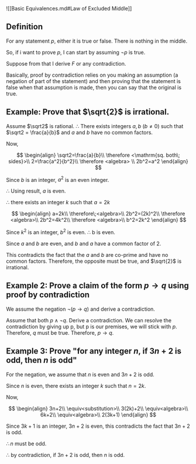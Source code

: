 ![[Basic Equivalences.md#Law of Excluded Middle]]

## Definition

For any statement $p$, either it is true or false. There is nothing in the middle.

So, if i want to prove $p$, I can start by assuming $\neg p$ is true.

Suppose from that I derive $F$ or any contradiction.

Basically, proof by contradiction relies on you making an assumption (a negation of part of the statement) and then proving that the statement is false when that assumption is made, then you can say that the original is true.

## Example: Prove that $\sqrt{2}$ is irrational.

Assume $\sqrt2$ is rational.
$\therefore$ There exists integers $a,b$ ($b\neq0$) such that $\sqrt2 = \frac{a}{b}$ and $a$ and $b$ have no common factors.

Now,

$$
\begin{align}
\sqrt2=\frac{a}{b}\\
\therefore <\mathrm{sq. both\; sides}>\\
2=\frac{a^2}{b^2}\\
\therefore <algebra> \\
2b^2=a^2
\end{align}
$$

Since $b$ is an integer, $a^2$ is an even integer.

$\therefore$ Using result, $a$ is even.

$\therefore$ there exists an integer $k$ such that $a=2k$

$$
\begin{align}
a=2k\\
\therefore\;<algebra>\\
2b^2=(2k)^2\\
\therefore <algebra>\\
2b^2=4k^2\\
\therefore <algebra>\\
b^2=2k^2
\end{align}
$$

Since $k^2$ is an integer, $b^2$ is even.
$\therefore$ b is even.

Since $a$ and $b$ are even, and $b$ and $a$ have a common factor of 2.

This contradicts the fact that the $a$ and $b$ are co-prime and have no common factors. Therefore, the opposite must be true, and $\sqrt{2}$ is irrational.

## Example 2: Prove a claim of the form $p\to q$ using proof by contradiction

We assume the negation $\neg(p\to q)$ and derive a contradiction.

Assume that both $p\wedge\neg q$. Derive a contradiction. We can resolve the contradiction by giving up p, but p is our premises, we will stick with $p$. Therefore, $q$ must be true. Therefore, $p\to q$.

## Example 3: Prove "for any integer $n$, if $3n+2$ is odd, then $n$ is odd"

For the negation, we assume that $n$ is even and $3n+2$ is odd.

Since $n$ is even, there exists an integer $k$ such that $n=2k$.

Now,

$$
\begin{align}
3n+2\\
\equiv<substitution>\\
3(2k)+2\\
\equiv<algebra>\\
6k+2\\
\equiv<algebra>\\
2(3k+1)
\end{align}
$$

Since $3k+1$ is an integer, $3n+2$ is even, this contradicts the fact that $3n+2$ is odd.

$\therefore n$ must be odd.

$\therefore$ by contradiction, if $3n+2$ is odd, then $n$ is odd.

